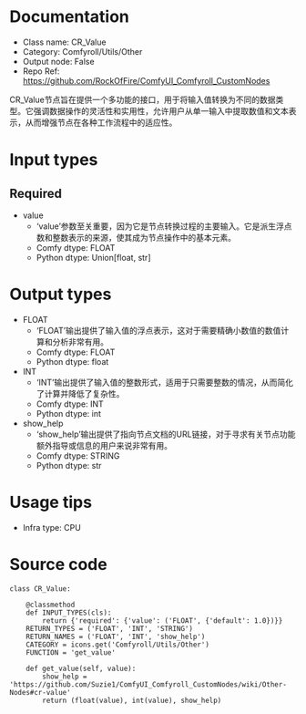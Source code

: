 # Documentation
- Class name: CR_Value
- Category: Comfyroll/Utils/Other
- Output node: False
- Repo Ref: https://github.com/RockOfFire/ComfyUI_Comfyroll_CustomNodes

CR_Value节点旨在提供一个多功能的接口，用于将输入值转换为不同的数据类型。它强调数据操作的灵活性和实用性，允许用户从单一输入中提取数值和文本表示，从而增强节点在各种工作流程中的适应性。

# Input types
## Required
- value
    - ‘value’参数至关重要，因为它是节点转换过程的主要输入。它是派生浮点数和整数表示的来源，使其成为节点操作中的基本元素。
    - Comfy dtype: FLOAT
    - Python dtype: Union[float, str]

# Output types
- FLOAT
    - ‘FLOAT’输出提供了输入值的浮点表示，这对于需要精确小数值的数值计算和分析非常有用。
    - Comfy dtype: FLOAT
    - Python dtype: float
- INT
    - ‘INT’输出提供了输入值的整数形式，适用于只需要整数的情况，从而简化了计算并降低了复杂性。
    - Comfy dtype: INT
    - Python dtype: int
- show_help
    - ‘show_help’输出提供了指向节点文档的URL链接，对于寻求有关节点功能额外指导或信息的用户来说非常有用。
    - Comfy dtype: STRING
    - Python dtype: str

# Usage tips
- Infra type: CPU

# Source code
```
class CR_Value:

    @classmethod
    def INPUT_TYPES(cls):
        return {'required': {'value': ('FLOAT', {'default': 1.0})}}
    RETURN_TYPES = ('FLOAT', 'INT', 'STRING')
    RETURN_NAMES = ('FLOAT', 'INT', 'show_help')
    CATEGORY = icons.get('Comfyroll/Utils/Other')
    FUNCTION = 'get_value'

    def get_value(self, value):
        show_help = 'https://github.com/Suzie1/ComfyUI_Comfyroll_CustomNodes/wiki/Other-Nodes#cr-value'
        return (float(value), int(value), show_help)
```